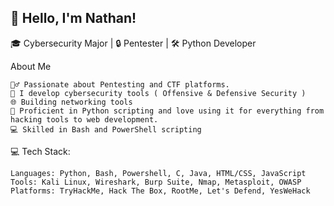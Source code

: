 ## 👋 Hello, I'm Nathan!

🎓 Cybersecurity Major | 🔒 Pentester | 🛠 Python Developer

About Me

    🕵️‍♂️ Passionate about Pentesting and CTF platforms.
    🔐 I develop cybersecurity tools ( Offensive & Defensive Security ) 
    🌐 Building networking tools
    🐍 Proficient in Python scripting and love using it for everything from hacking tools to web development.
    💻 Skilled in Bash and PowerShell scripting


💻 Tech Stack:

    Languages: Python, Bash, Powershell, C, Java, HTML/CSS, JavaScript
    Tools: Kali Linux, Wireshark, Burp Suite, Nmap, Metasploit, OWASP
    Platforms: TryHackMe, Hack The Box, RootMe, Let's Defend, YesWeHack
